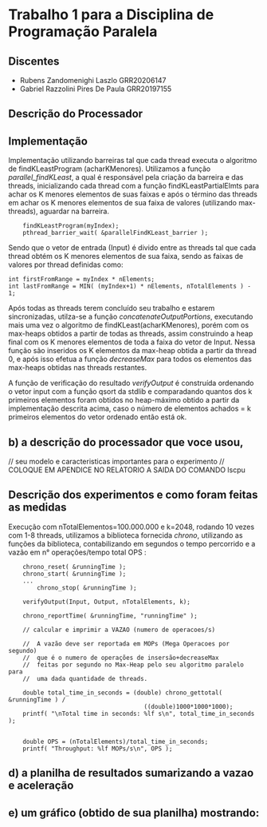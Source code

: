 # Trabalho 1 para a Disciplina de Programação Paralela

## Discentes
- Rubens Zandomenighi Laszlo GRR20206147
- Gabriel Razzolini Pires De Paula GRR20197155

## Descrição do Processador



## Implementação
Implementação utilizando barreiras tal que cada thread executa o algoritmo de findKLeastProgram (acharKMenores). Utilizamos a função *parallel_findKLeast*, a qual é responsável pela criação da barreira e das threads, inicializando cada thread com a função findKLeastPartialElmts para achar os K menores elementos de suas faixas e após o término das threads em achar os K menores elementos de sua faixa de valores (utilizando max-threads), aguardar na barreira. 

``` 
    findKLeastProgram(myIndex);     
    pthread_barrier_wait( &parallelFindKLeast_barrier );    
```

Sendo que o vetor de entrada (Input) é divido entre as threads tal que cada thread obtém os K menores elementos de sua faixa, sendo as faixas de valores por thread definidas como: 

```[C]
int firstFromRange = myIndex * nElements;
int lastFromRange = MIN( (myIndex+1) * nElements, nTotalElements ) - 1;
```

Após todas as threads terem concluído seu trabalho e estarem sincronizadas, utilza-se a função *concatenateOutputPortions*, executando mais uma vez o algoritmo de findKLeast(acharKMenores), porém com os max-heaps obtidos a partir de todas as threads, assim construindo a heap final com os K menores elementos de toda a faixa do vetor de Input. 
Nessa função são inseridos os K elementos da max-heap obtida a partir da thread 0, e após isso efetua a função *decreaseMax* para todos os elementos das max-heaps obtidas nas threads restantes. 

A função de verificação do resultado *verifyOutput* é construída ordenando o vetor input com a função qsort da stdlib e comparadando quantos dos k primeiros elementos foram obtidos no heap-máximo obtido a partir da implementação descrita acima, caso o número de elementos achados = k primeiros elementos do vetor ordenado então está ok. 

## b) a descrição do processador que voce usou, 
//          seu modelo e caracteristicas importantes para o experimento
//          COLOQUE EM APENDICE NO RELATORIO A SAIDA DO COMANDO lscpu

## Descrição dos experimentos e como foram feitas as medidas
Execução com nTotalElementos=100.000.000 e k=2048, rodando 10 vezes com 1-8 threads, utilizamos a biblioteca fornecida _chrono_, utilizando as funções da biblioteca, contabilizando em segundos o tempo percorrido e a vazão em n° operações/tempo total OPS :

```
    chrono_reset( &runningTime );
    chrono_start( &runningTime );
    ... 
        chrono_stop( &runningTime );
    
    verifyOutput(Input, Output, nTotalElements, k);

    chrono_reportTime( &runningTime, "runningTime" );
    
    // calcular e imprimir a VAZAO (numero de operacoes/s)

    //  A vazão deve ser reportada em MOPs (Mega Operacoes por segundo)
    //  que é o numero de operações de insersão+decreaseMax
    //  feitas por segundo no Max-Heap pelo seu algoritmo paralelo para
    //  uma dada quantidade de threads.

    double total_time_in_seconds = (double) chrono_gettotal( &runningTime ) /
                                      ((double)1000*1000*1000);
    printf( "\nTotal time in seconds: %lf s\n", total_time_in_seconds );
    
          
    double OPS = (nTotalElements)/total_time_in_seconds;
    printf( "Throughput: %lf MOPs/s\n", OPS );

``` 

## d) a planilha de resultados sumarizando a vazao e aceleração

## e) um gráfico (obtido de sua planilha) mostrando:
